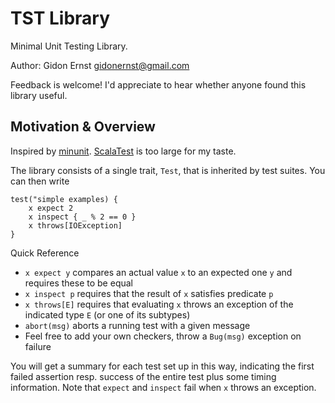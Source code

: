 TST Library
===========

Minimal Unit Testing Library.

Author: Gidon Ernst <gidonernst@gmail.com>

Feedback is welcome! I'd appreciate to hear whether anyone found this library useful.

Motivation & Overview
---------------------

Inspired by [minunit](#).
[ScalaTest](http://scalatest.org) is too large for my taste.

The library consists of a single trait, `Test`, that is inherited by test suites.
You can then write

    test("simple examples) {
        x expect 2
        x inspect { _ % 2 == 0 }
        x throws[IOException]
    }

Quick Reference

- `x expect y` compares an actual value `x` to an expected one `y` and requires
  these to be equal
- `x inspect p` requires that the result of `x` satisfies predicate `p`
- `x throws[E]` requires that evaluating `x` throws an exception of the
  indicated type `E` (or one of its subtypes)
- `abort(msg)` aborts a running test with a given message
- Feel free to add your own checkers, throw a `Bug(msg)` exception on failure

You will get a summary for each test set up in this way,
indicating the first failed assertion resp. success of the entire test
plus some timing information.
Note that `expect` and `inspect` fail when `x` throws an exception.
